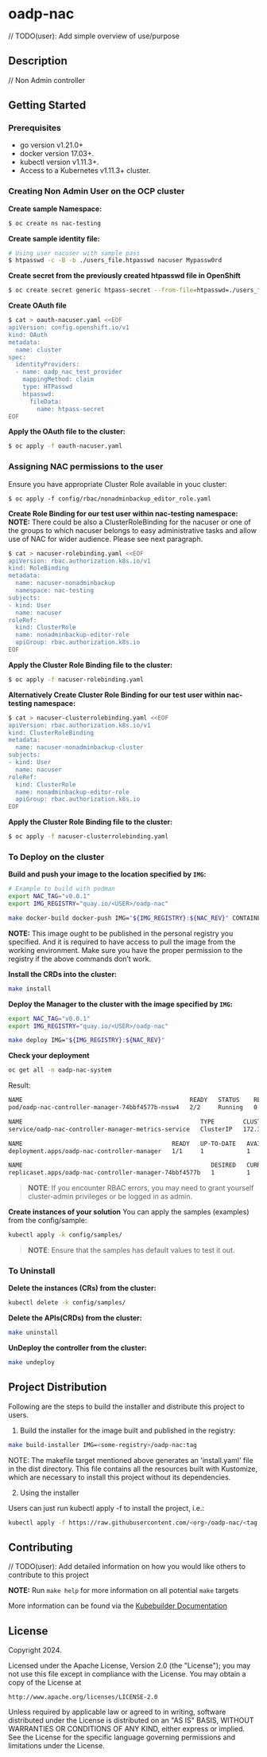 # oadp-nac
// TODO(user): Add simple overview of use/purpose

## Description
// Non Admin controller

## Getting Started

### Prerequisites
- go version v1.21.0+
- docker version 17.03+.
- kubectl version v1.11.3+.
- Access to a Kubernetes v1.11.3+ cluster.

### Creating Non Admin User on the OCP cluster
**Create sample Namespace:**
```sh
$ oc create ns nac-testing
```

**Create sample identity file:**
```sh
# Using user nacuser with sample pass
$ htpasswd -c -B -b ./users_file.htpasswd nacuser Mypassw0rd
```

**Create secret from the previously created htpasswd file in OpenShift**
```sh
$ oc create secret generic htpass-secret --from-file=htpasswd=./users_file.htpasswd -n openshift-config
```

**Create OAuth file**
```sh
$ cat > oauth-nacuser.yaml <<EOF
apiVersion: config.openshift.io/v1
kind: OAuth
metadata:
  name: cluster
spec:
  identityProviders:
  - name: oadp_nac_test_provider 
    mappingMethod: claim 
    type: HTPasswd
    htpasswd:
      fileData:
        name: htpass-secret 
EOF
```
**Apply the OAuth file to the cluster:**
```sh
$ oc apply -f oauth-nacuser.yaml
```

### Assigning NAC permissions to the user

Ensure you have appropriate Cluster Role available in youc cluster:
```shell
$ oc apply -f config/rbac/nonadminbackup_editor_role.yaml
```

**Create Role Binding for our test user within nac-testing namespace:**
**NOTE:** There could be also a ClusterRoleBinding for the nacuser or one of the groups
to which nacuser belongs to easy administrative tasks and allow use of NAC for wider audience. Please see next paragraph. 
```sh
$ cat > nacuser-rolebinding.yaml <<EOF
apiVersion: rbac.authorization.k8s.io/v1
kind: RoleBinding
metadata:
  name: nacuser-nonadminbackup
  namespace: nac-testing
subjects:
- kind: User
  name: nacuser
roleRef:
  kind: ClusterRole
  name: nonadminbackup-editor-role
  apiGroup: rbac.authorization.k8s.io
EOF
```
**Apply the Cluster Role Binding file to the cluster:**
```sh
$ oc apply -f nacuser-rolebinding.yaml
```

**Alternatively Create Cluster Role Binding for our test user within nac-testing namespace:**
```sh
$ cat > nacuser-clusterrolebinding.yaml <<EOF
apiVersion: rbac.authorization.k8s.io/v1
kind: ClusterRoleBinding
metadata:
  name: nacuser-nonadminbackup-cluster
subjects:
- kind: User
  name: nacuser
roleRef:
  kind: ClusterRole
  name: nonadminbackup-editor-role
  apiGroup: rbac.authorization.k8s.io
EOF
```
**Apply the Cluster Role Binding file to the cluster:**
```sh
$ oc apply -f nacuser-clusterrolebinding.yaml
```

### To Deploy on the cluster
**Build and push your image to the location specified by `IMG`:**

```sh
# Example to build with podman
export NAC_TAG="v0.0.1"
export IMG_REGISTRY="quay.io/<USER>/oadp-nac"

make docker-build docker-push IMG="${IMG_REGISTRY}:${NAC_REV}" CONTAINER_TOOL=podman
```

**NOTE:** This image ought to be published in the personal registry you specified. 
And it is required to have access to pull the image from the working environment. 
Make sure you have the proper permission to the registry if the above commands don’t work.

**Install the CRDs into the cluster:**

```sh
make install
```

**Deploy the Manager to the cluster with the image specified by `IMG`:**

```sh
export NAC_TAG="v0.0.1"
export IMG_REGISTRY="quay.io/<USER>/oadp-nac"

make deploy IMG="${IMG_REGISTRY}:${NAC_REV}"
```

**Check your deployment**

```sh
oc get all -n oadp-nac-system
```

Result:
```sh
NAME                                               READY   STATUS    RESTARTS   AGE
pod/oadp-nac-controller-manager-74bbf4577b-nssw4   2/2     Running   0          3m7s

NAME                                                  TYPE        CLUSTER-IP       EXTERNAL-IP   PORT(S)    AGE
service/oadp-nac-controller-manager-metrics-service   ClusterIP   172.30.201.185   <none>        8443/TCP   3m8s

NAME                                          READY   UP-TO-DATE   AVAILABLE   AGE
deployment.apps/oadp-nac-controller-manager   1/1     1            1           3m7s

NAME                                                     DESIRED   CURRENT   READY   AGE
replicaset.apps/oadp-nac-controller-manager-74bbf4577b   1         1         1       3m7s

```

> **NOTE**: If you encounter RBAC errors, you may need to grant yourself cluster-admin 
privileges or be logged in as admin.

**Create instances of your solution**
You can apply the samples (examples) from the config/sample:

```sh
kubectl apply -k config/samples/
```

>**NOTE**: Ensure that the samples has default values to test it out.

### To Uninstall
**Delete the instances (CRs) from the cluster:**

```sh
kubectl delete -k config/samples/
```

**Delete the APIs(CRDs) from the cluster:**

```sh
make uninstall
```

**UnDeploy the controller from the cluster:**

```sh
make undeploy
```

## Project Distribution

Following are the steps to build the installer and distribute this project to users.

1. Build the installer for the image built and published in the registry:

```sh
make build-installer IMG=<some-registry>/oadp-nac:tag
```

NOTE: The makefile target mentioned above generates an 'install.yaml'
file in the dist directory. This file contains all the resources built
with Kustomize, which are necessary to install this project without
its dependencies.

2. Using the installer

Users can just run kubectl apply -f <URL for YAML BUNDLE> to install the project, i.e.:

```sh
kubectl apply -f https://raw.githubusercontent.com/<org>/oadp-nac/<tag or branch>/dist/install.yaml
```

## Contributing
// TODO(user): Add detailed information on how you would like others to contribute to this project

**NOTE:** Run `make help` for more information on all potential `make` targets

More information can be found via the [Kubebuilder Documentation](https://book.kubebuilder.io/introduction.html)

## License

Copyright 2024.

Licensed under the Apache License, Version 2.0 (the "License");
you may not use this file except in compliance with the License.
You may obtain a copy of the License at

    http://www.apache.org/licenses/LICENSE-2.0

Unless required by applicable law or agreed to in writing, software
distributed under the License is distributed on an "AS IS" BASIS,
WITHOUT WARRANTIES OR CONDITIONS OF ANY KIND, either express or implied.
See the License for the specific language governing permissions and
limitations under the License.

